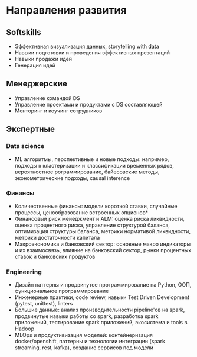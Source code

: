 # Направления развития

## Softskills
* Эффективная визуализация данных, storytelling with data
* Навыки подготовки и проведения эффективных презентаций
* Навыки продажи идей
* Генерация идей

## Менеджерские
* Управление командой DS
* Управление проектами и продуктами с DS составляющей
* Менторинг и коучинг сотрудников

## Экспертные
### Data science
* ML алгоритмы, перспективные и новые подходы: например, подходы к кластеризации и классификации временных рядов, вероятностное рограммирование, байесовские методы, эконометрические подходы, causal interence

### Финансы
* Количественные финансы: модели короткой ставки, случайные процессы, ценообразование встроенных опционов* 
* Финансовый риск менеджмент и ALM: оценка риска ликвидности, оценка процентного риска, управление структурой баланса, оптимизация структуры баланса, метрики нормативой ликвидности, метрики достаточности капитала
* Макроэкономика и банковский сектор: основные макро индикаторы и их взаимосвязь, влияние на банковский сектор, рынки процентных ставок и банковских продуктов

### Engineering
* Дизайн паттерны и продвинутое программирование на Python, ООП, функциональное программирование
* Инженерные практики, code review, навыки Test Driven Development (pytest, unittest), linters
* Большие данные: анализ производительности pipeline'ов на spark, продвинутые навыки работы со spark, разработка spark приложений, тестирование spark приложений, экосистема и tools в Hadoop
* MLOps и продуктивизация моделей: контейнеризация docker/openshift, паттерны и технологии интеграции (spark streaming, rest, kafka), создание сервисов под модели
